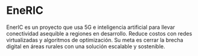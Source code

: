 # EneRIC
EnerIC es un proyecto que usa 5G e inteligencia artificial para llevar conectividad asequible a regiones en desarrollo. Reduce costos con redes virtualizadas y algoritmos de optimización. Su meta es cerrar la brecha digital en áreas rurales con una solución escalable y sostenible.
